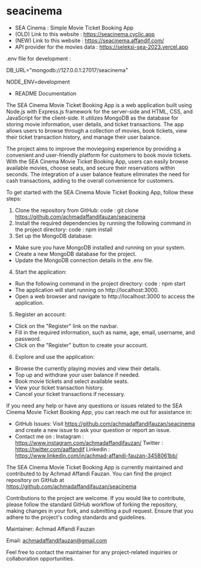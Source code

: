 # seacinema
- SEA Cinema : Simple Movie Ticket Booking App
- (OLD) Link to this website : https://seacinema.cyclic.app
- (NEW) Link to this website : https://seacinema.affandif.com/
- API provider for the movies data : https://seleksi-sea-2023.vercel.app

.env file for development :

DB_URL="mongodb://127.0.0.1:27017/seacinema"

NODE_ENV=development

- README Documentation

The SEA Cinema Movie Ticket Booking App is a web application built using Node.js with Express.js framework for the server-side and HTML, CSS, and JavaScript for the client-side. It utilizes MongoDB as the database for storing movie information, user details, and ticket transactions. The app allows users to browse through a collection of movies, book tickets, view their ticket transaction history, and manage their user balance.

The project aims to improve the moviegoing experience by providing a convenient and user-friendly platform for customers to book movie tickets. With the SEA Cinema Movie Ticket Booking App, users can easily browse available movies, choose seats, and secure their reservations within seconds. The integration of a user balance feature eliminates the need for cash transactions, adding to the overall convenience for customers.

To get started with the SEA Cinema Movie Ticket Booking App, follow these steps:
1. Clone the repository from GitHub:
code : git clone https://github.com/achmadaffandifauzan/seacinema
2. Install the required dependencies by running the following command in the project directory:
code : npm install
3. Set up the MongoDB database:
- Make sure you have MongoDB installed and running on your system.
- Create a new MongoDB database for the project.
- Update the MongoDB connection details in the .env file.
4. Start the application:
- Run the following command in the project directory:
code : npm start
- The application will start running on http://localhost:3000.
- Open a web browser and navigate to http://localhost:3000 to access the application.
5. Register an account:
- Click on the "Register" link on the navbar.
- Fill in the required information, such as name, age, email, username, and password.
- Click on the "Register" button to create your account.
6. Explore and use the application:
- Browse the currently playing movies and view their details.
- Top up and withdraw your user balance if needed.
- Book movie tickets and select available seats.
- View your ticket transaction history.
- Cancel your ticket transactions if necessary.

If you need any help or have any questions or issues related to the SEA Cinema Movie Ticket Booking App, you can reach me out for assistance in:
- GitHub Issues: Visit https://github.com/achmadaffandifauzan/seacinema and create a new issue to ask your question or report an issue.
- Contact me on : 
Instagram : https://www.instagram.com/achmadaffandifauzan/
Twitter : https://twitter.com/aaffandif
Linkedin : https://www.linkedin.com/in/achmad-affandi-fauzan-3458061bb/

The SEA Cinema Movie Ticket Booking App is currently maintained and contributed to by Achmad Affandi Fauzan. You can find the project repository on GitHub at https://github.com/achmadaffandifauzan/seacinema

Contributions to the project are welcome. If you would like to contribute, please follow the standard GitHub workflow of forking the repository, making changes in your fork, and submitting a pull request. Ensure that you adhere to the project's coding standards and guidelines.

Maintainer: Achmad Affandi Fauzan

Email: achmadaffandifauzan@gmail.com

Feel free to contact the maintainer for any project-related inquiries or collaboration opportunities.
